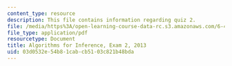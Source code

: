 ```yaml
---
content_type: resource
description: This file contains information regarding quiz 2.
file: /media/https%3A/open-learning-course-data-rc.s3.amazonaws.com/6-438-algorithms-for-inference-fall-2014/03d0532e54b81cabcb5103c821b48bda_MIT6_438F14_q13_2.pdf
file_type: application/pdf
resourcetype: Document
title: Algorithms for Inference, Exam 2, 2013
uid: 03d0532e-54b8-1cab-cb51-03c821b48bda
---
```

